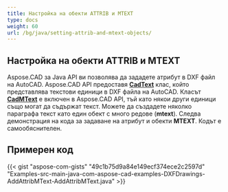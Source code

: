 ```yaml
---
title: Настройка на обекти ATTRIB и MTEXT
type: docs
weight: 60
url: /bg/java/setting-attrib-and-mtext-objects/
---
```


## **Настройка на обекти ATTRIB и MTEXT**

Aspose.CAD за Java API ви позволява да зададете атрибут в DXF файл на AutoCAD. Aspose.CAD API предоставя [**CadText**](https://reference.aspose.com/cad/java/com.aspose.cad.fileformats.cad.cadobjects/cadtext) клас, който представлява текстови единици в DXF файла на AutoCAD. Класът [**CadMText**](https://reference.aspose.com/cad/java/com.aspose.cad.fileformats.cad.cadobjects/CadMText) е включен в Aspose.CAD API, тъй като някои други единици също могат да съдържат текст. Можете да създадете няколко параграфа текст като един обект с много редове (**mtext**). Следва демонстрация на кода за задаване на атрибут и обекти **MTEXT**. Кодът е самообяснителен.

## Примерен код

{{< gist "aspose-com-gists" "49c1b75d9a84e149ecf374ece2c2597d" "Examples-src-main-java-com-aspose-cad-examples-DXFDrawings-AddAttribMText-AddAttribMText.java" >}}
